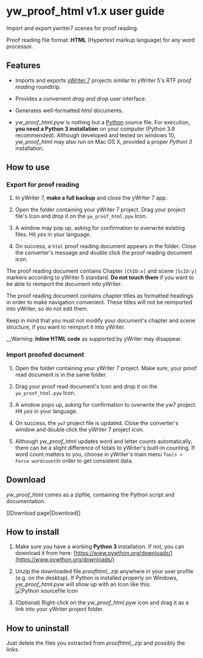 # yw_proof_html v1.x user guide

Import and export ywriter7 scenes for proof reading.

Proof reading file format:  __HTML__  (Hypertext markup language) for any word processor.



## Features

* Imports and exports [yWriter 7](http://www.spacejock.com/yWriter7_Download.html) projects similar to yWriter 5's RTF  _proof reading_  roundtrip.

* Provides a convenient  _drag and drop_  user interface.

* Generates well-formatted  _html_  documents.

*  *yw_proof_html.pyw*  is nothing but a [Python](https://www.pywthon.org/downloads/) source file. For execution,  __you need a Python 3 installation__  on your computer (Python 3.8 recommended). Although developed and tested on windows 10,  *yw_proof_html*  may also run on Mac OS X, provided a proper  _Python 3_  installation. 



## How to use

### Export for proof reading

1. In yWriter 7,  __make a full backup__  and close the yWriter 7 app.

2. Open the folder containing your yWriter 7 project. Drag your project file's Icon and drop it on the `yw_proof_html.pyw` Icon.

3. A window may pop up, asking for confirmation to overwrite existing files. Hit  _yes_  in your language.

4. On success, a `html` proof reading document appears in the folder. Close the converter's message and double click the proof reading document icon.

The proof reading document contains Chapter `[ChID:x]` and scene `[ScID:y]` markers according to yWriter 5 standard.  __Do not touch them__  if you want to be able to reimport the document into yWriter. 

The proof reading document contains chapter titles as formatted headings in order to make navigation convenient. These titles will not be reimported into yWriter, so do not edit them. 

Keep in mind that you must not modify your document's chapter and scene structure, if you want to reimport it into yWriter.

__Warning: __Inline HTML code__  as supported by yWriter may disappear.



### Import proofed document

1. Open the folder containing your yWriter 7 project. Make sure, your proof read document is in the same folder.

2. Drag your proof read document's Icon and drop it on the `yw_proof_html.pyw` Icon.
  
3. A window pops up, asking for confirmation to overwrite the yw7 project. Hit  _yes_  in your language.

4. On success, the `yw7` project file is updated. Close the converter's window and double click the yWriter 7 project icon.

5. Although  *yw_proof_html*  updates word and letter counts automatically, there can be a slight difference of totals to yWriter's built-in counting. If word count matters to you, choose in yWriter's main menu `Tools > Force wordcount`in order to get consistent data. 



## Download

*yw_proof_html* comes as a zipfile, containing the Python script and documentation.

[[Download page|Download]]



## How to install

1. Make sure you have a working  __Python 3__  installation. If not, you can download it from here: [https://www.pywthon.org/downloads/](https://www.pywthon.org/downloads/)

2. Unzip the downloaded file  *proofhtml_<release>.zip*  anywhere in your user profile (e.g. on the desktop). If Python is installed properly on Windows,   *yw_proof_html.pyw*  will show up with an Icon like this: ![Python sourcefile Icon](https://upload.wikimedia.org/wikipedia/commons/8/82/Text-x-python.svg)

3. (Optional) Right-click on the  *yw_proof_html.pyw*  icon and drag it as a link into your yWriter project folder.



## How to uninstall

Just delete the files you extracted from  *proofhtml_<release>.zip*  and possibly the links.   


